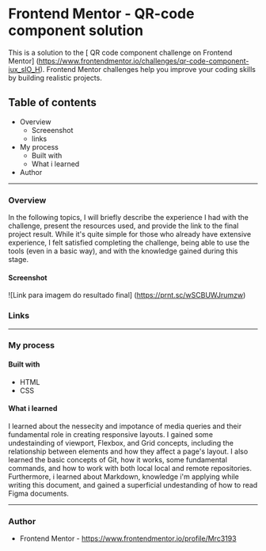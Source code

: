 # Frontend Mentor - QR-code component solution

This is a solution to the [ QR code component challenge on Frontend Mentor] (https://www.frontendmentor.io/challenges/qr-code-component-iux_sIO_H). Frontend Mentor challenges help you improve your coding skills by building realistic projects.

## Table of contents

* Overview
  * Screeenshot
  * links
* My process
  * Built with
  * What i learned
* Author
---
### Overview

In the following topics, I will briefly describe the experience I had with the challenge, present the resources used, and provide the link to the final project result. While it's quite simple for those who already have extensive experience, I felt satisfied completing the challenge, being able to use the tools (even in a basic way), and with the knowledge gained during this stage.

#### Screenshot

![Link para imagem do resultado final] (https://prnt.sc/wSCBUWJrumzw)

### Links

---

### My process

#### Built with

 - HTML
 - CSS

#### What i learned

I learned about the nessecity and impotance of media queries and their fundamental role in creating responsive layouts. I gained some undestainding of viewport, Flexbox, and Grid concepts, including the relationship between elements and how they affect a page's layout. I also learned the basic concepts of Git, how it works, some fundamental commands, and how to work with both local local and remote repositories. Furthermore, i learned about Markdown, knowledge i'm applying while writing this document, and gained a superficial undestanding of how to read Figma documents.

---

### Author

  - Frontend Mentor - https://www.frontendmentor.io/profile/Mrc3193
